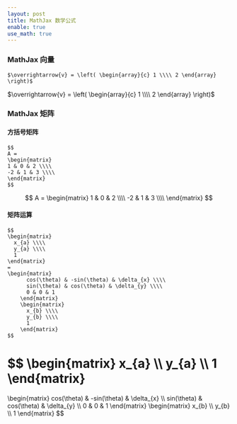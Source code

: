 ```yaml
---
layout: post
title: MathJax 数学公式
enable: true
use_math: true
---
```


### MathJax 向量

```
$\overrightarrow{v} = \left( \begin{array}{c} 1 \\\\ 2 \end{array} \right)$
```
$\overrightarrow{v} = \left( \begin{array}{c} 1 \\\\ 2 \end{array} \right)$

### MathJax 矩阵

#### 方括号矩阵

```
$$
A =
\begin{matrix}
1 & 0 & 2 \\\\
-2 & 1 & 3 \\\\
\end{matrix}
$$
```

$$
A =
\begin{matrix}
1 & 0 & 2 \\\\
-2 & 1 & 3 \\\\
\end{matrix}
$$

#### 矩阵运算

```
$$
\begin{matrix}
  x_{a} \\\\
  y_{a} \\\\
  1
\end{matrix}
=
\begin{matrix}
      cos(\theta) & -sin(\theta) & \delta_{x} \\\\
      sin(\theta) & cos(\theta) & \delta_{y} \\\\
      0 & 0 & 1
    \end{matrix}
    \begin{matrix}
      x_{b} \\\\
      y_{b} \\\\
      1
    \end{matrix}
$$

```

$$
\begin{matrix}
  x_{a} \\\\
  y_{a} \\\\
  1
\end{matrix}
=
\begin{matrix}
      cos(\theta) & -sin(\theta) & \delta_{x} \\\\
      sin(\theta) & cos(\theta) & \delta_{y} \\\\
      0 & 0 & 1
    \end{matrix}
    \begin{matrix}
      x_{b} \\\\
      y_{b} \\\\
      1
    \end{matrix}
$$
